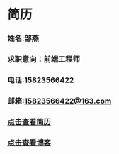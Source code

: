 # 简历  
### 姓名:邹燕
### 求职意向：前端工程师
### 电话:15823566422
### 邮箱:15823566422@163.com
### [点击查看简历](https://hotkang.cn/hotYan_resume/)
### [点击查看博客](https://hotkang.cn/)
